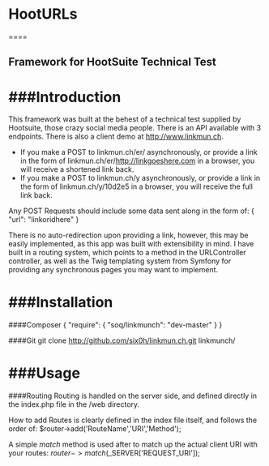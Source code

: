 # HootURLs
====

## Framework for HootSuite Technical Test

###Introduction
===
This framework was built at the behest of a technical test supplied by Hootsuite, those crazy social media people. There is an API available with 3 endpoints. There is also a client demo at http://www.linkmun.ch.

- If you make a POST to linkmun.ch/er/ asynchronously, or provide a link in the form of linkmun.ch/er/http://linkgoeshere.com in a browser, you will receive a shortened link back.
- If you make a POST to linkmun.ch/y asynchronously, or provide a link in the form of linkmun.ch/y/10d2e5 in a browser, you will receive the full link back.

Any POST Requests should include some data sent along in the form of:
    { "url": "linkoridhere" }

There is no auto-redirection upon providing a link, however, this may be easily implemented, as this app was built with extensibility in mind. I have built in a routing system, which points to a method in the URLController controller, as well as the Twig templating system from Symfony for providing any synchronous pages you may want to implement.

###Installation
===

####Composer
    {
        "require": {
            "soq/linkmunch": "dev-master"
        }
    }

####Git
    git clone http://github.com/six0h/linkmun.ch.git linkmunch/
            

###Usage
===

####Routing
Routing is handled on the server side, and defined directly in the index.php file in the /web directory.

How to add Routes is clearly defined in the index file itself, and follows the order of:
    $router->add('RouteName','URI','Method');

A simple *match* method is used after to match up the actual client URI with your routes:
    $router->match($_SERVER['REQUEST_URI']);
